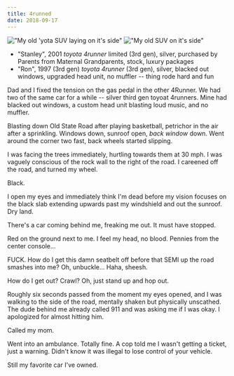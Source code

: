 ```yaml
---
title: 4runned
date: 2018-09-17
---
```



!["My old 'yota SUV laying on it's side"](ron-wrecked.png)
!["My old SUV on it's side"](ron-wrecked-top.png)

- "Stanley", 2001 *toyota 4runner* limited (3rd gen), silver, purchased by Parents from Maternal Grandparents, stock, luxury packages
- "Ron", 1997 (3rd gen) *toyota 4runner* (3rd gen), silver, blacked out windows, upgraded head unit, no muffler -- thing rode hard and fun

Dad and I fixed the tension on the gas pedal in the other 4Runner. We had two of the same car for a while -- silver third gen toyoat 4runners. Mine had blacked out windows, a custom head unit blasting loud music, and no muffler.

Blasting down Old State Road after playing basketball, petrichor in the air after a sprinkling. Windows down, sunroof open, *back window* down. Went around the corner two fast, back wheels started slipping.

I was facing the trees immediately, hurtling towards them at 30 mph. I was vaguely conscious of the rock wall to the right of the road. I careened off the road, and turned my wheel.

Black.

I open my eyes and immediately think I'm dead before my vision focuses on the black slab extending upwards past my windshield and out the sunroof. Dry land.

There's a car coming behind me, freaking me out. It must have stopped. 

Red on the ground next to me. I feel my head, no blood. Pennies from the center console...

FUCK. How do I get this damn seatbelt off before that SEMI up the road smashes into me? Oh, unbuckle... Haha, sheesh.

How do I get out? Crawl? Oh, just stand up and hop out.

Roughly six seconds passed from the moment my eyes opened, and I was walking to the side of the road, mentally shaken but physically unscathed. The dude behind me already called 911 and was asking me if I was okay. I apologized for almost hitting him.

Called my mom.

Went into an ambulance. Totally fine. A cop told me I wasn't getting a ticket, just a warning. Didn't know it was illegal to lose control of your vehicle.

Still my favorite car I've owned.